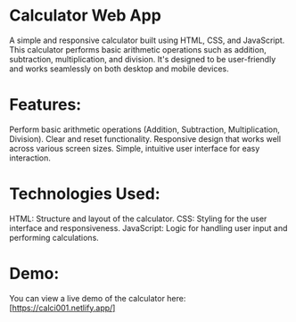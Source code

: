 # Calculator Web App
A simple and responsive calculator built using HTML, CSS, and JavaScript. This calculator performs basic arithmetic operations such as addition, subtraction, multiplication, and division. It's designed to be user-friendly and works seamlessly on both desktop and mobile devices.

# Features:
Perform basic arithmetic operations (Addition, Subtraction, Multiplication, Division).
Clear and reset functionality.
Responsive design that works well across various screen sizes.
Simple, intuitive user interface for easy interaction.

# Technologies Used:
HTML: Structure and layout of the calculator.
CSS: Styling for the user interface and responsiveness.
JavaScript: Logic for handling user input and performing calculations.

# Demo:
You can view a live demo of the calculator here: [https://calci001.netlify.app/]
